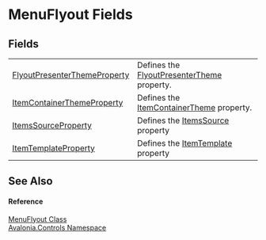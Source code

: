 # MenuFlyout Fields




## Fields
<table>
<tr>
<td><a href="F_Avalonia_Controls_MenuFlyout_FlyoutPresenterThemeProperty">FlyoutPresenterThemeProperty</a></td>
<td>Defines the <a href="P_Avalonia_Controls_MenuFlyout_FlyoutPresenterTheme">FlyoutPresenterTheme</a> property.</td>
</tr>
<tr>
<td><a href="F_Avalonia_Controls_MenuFlyout_ItemContainerThemeProperty">ItemContainerThemeProperty</a></td>
<td>Defines the <a href="P_Avalonia_Controls_MenuFlyout_ItemContainerTheme">ItemContainerTheme</a> property.</td>
</tr>
<tr>
<td><a href="F_Avalonia_Controls_MenuFlyout_ItemsSourceProperty">ItemsSourceProperty</a></td>
<td>Defines the <a href="P_Avalonia_Controls_MenuFlyout_ItemsSource">ItemsSource</a> property</td>
</tr>
<tr>
<td><a href="F_Avalonia_Controls_MenuFlyout_ItemTemplateProperty">ItemTemplateProperty</a></td>
<td>Defines the <a href="P_Avalonia_Controls_MenuFlyout_ItemTemplate">ItemTemplate</a> property</td>
</tr>
</table>

## See Also


#### Reference
<a href="T_Avalonia_Controls_MenuFlyout">MenuFlyout Class</a>  
<a href="N_Avalonia_Controls">Avalonia.Controls Namespace</a>  

